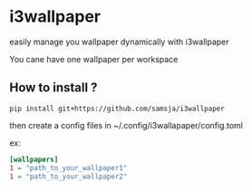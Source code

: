 # i3wallpaper
easily manage you wallpaper dynamically with i3wallpaper

You cane have one wallpaper per workspace

## How to install ?

```
pip install git+https://github.com/samsja/i3wallpaper
```

then create a config files in ~/.config/i3wallapaper/config.toml

ex:

```toml
[wallpapers]
1 = "path_to_your_wallpaper1"
1 = "path_to_your_wallpaper2"
```


